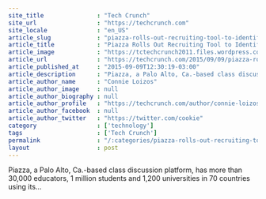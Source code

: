 ```yaml
---
site_title               : "Tech Crunch"
site_url                 : "https://techcrunch.com"
site_locale              : "en_US"
article_slug             : "piazza-rolls-out-recruiting-tool-to-identify-superstar-programming-students"
article_title            : "Piazza Rolls Out Recruiting Tool to Identify “Superstar” Programming Students"
article_image            : "https://tctechcrunch2011.files.wordpress.com/2015/09/shutterstock_145107598.jpg?w=764&h=400&crop=1"
article_url              : "https://techcrunch.com/2015/09/09/piazza-rolls-out-recruiting-tool-to-identify-superstar-programming-student/"
article_published_at     : "2015-09-09T12:30:19-03:00"
article_description      : "Piazza, a Palo Alto, Ca.-based class discussion platform, has more than 30,000 educators, 1 million students and 1,200 universities in 70 countries using its..."
article_author_name      : "Connie Loizos"
article_author_image     : null
article_author_biography : null
article_author_profile   : "https://techcrunch.com/author/connie-loizos/"
article_author_facebook  : null
article_author_twitter   : "https://twitter.com/cookie"
category                 : ['technology']
tags                     : ['Tech Crunch']
permalink                : "/:categories/piazza-rolls-out-recruiting-tool-to-identify-superstar-programming-students/"
layout                   : post
---
```


Piazza, a Palo Alto, Ca.-based class discussion platform, has more than 30,000 educators, 1 million students and 1,200 universities in 70 countries using its...
